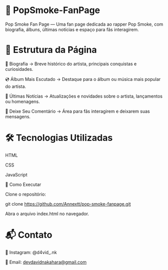 # 🎤 PopSmoke-FanPage

Pop Smoke Fan Page — Uma fan page dedicada ao rapper Pop Smoke, com biografia, álbuns, últimas notícias e espaço para fãs interagirem.

# 📌 Estrutura da Página

📖 Biografia → Breve histórico do artista, principais conquistas e curiosidades.

💿 Álbum Mais Escutado → Destaque para o álbum ou música mais popular do artista.

📰 Últimas Notícias → Atualizações e novidades sobre o artista, lançamentos ou homenagens.

💬 Deixe Seu Comentário → Área para fãs interagirem e deixarem suas mensagens.

# 🛠️ Tecnologias Utilizadas

HTML

CSS

JavaScript

🚀 Como Executar

Clone o repositório:

git clone https://github.com/Annextt/pop-smoke-fanpage.git


Abra o arquivo index.html no navegador.

# 📬 Contato

📸 Instagram: @d4vid_.nk

📧 Email: devdavidnakahara@gmail.com
